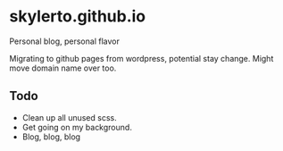 # skylerto.github.io

Personal blog, personal flavor


Migrating to github pages from wordpress, potential stay change. Might move domain name over too.

## Todo

- Clean up all unused scss.
- Get going on my background.
- Blog, blog, blog
